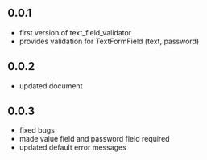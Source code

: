 ## 0.0.1

* first version of text_field_validator
* provides validation for TextFormField (text, password)

## 0.0.2

* updated document

## 0.0.3

* fixed bugs
* made value field and password field required
* updated default error messages
